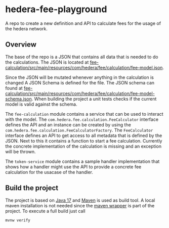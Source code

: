 # hedera-fee-playground
A repo to create a new definition and API to calculate fees for the usage of the hedera network.

## Overview

The base of the repo is a JSON that contains all data that is needed to do the calculations.
The JSON is located at [fee-calculation/src/main/resources/com/hedera/fee/calculation/fee-model.json](fee-calculation/src/main/resources/com/hedera/fee/calculation/fee-model.json).

Since the JSON will be mutated whenever anything in the calculation is changed A JSON Schema is defined for the file.
The JSON schema can found at [fee-calculation/src/main/resources/com/hedera/fee/calculation/fee-model-schema.json](fee-calculation/src/main/resources/com/hedera/fee/calculation/fee-model-schema.json).
When building the project a unit tests checks if the current model is valid against the schema.

The `fee-calculation` module contains a service that can be used to interact with the model.
The `com.hedera.fee.calculation.FeeCalculator` interface defines the API and an instance can be 
created by using the `com.hedera.fee.calculation.FeeCalculatorFactory`.
The `FeeCalculator` interface defines an API to get access to all metadata that is defined by the JSON.
Next to this it contains a function to start a fee calculation. 
Currently the concrete implementation of the calculation is missing and an exception will be thrown.

The `token-service` module contains a sample handler implementation that shows how a handler might
use the API to provide a concrete fee calculation for the usacase of the handler.

## Build the project

The project is based on [Java 17](https://adoptium.net/de/temurin/releases/?version=17) and 
[Maven](https://maven.apache.org) is used as build tool.
A local maven installation is not needed since the [maven wrapper](https://maven.apache.org/wrapper/)
is part of the project.
To execute a full build just call
```
mvnw verify
```